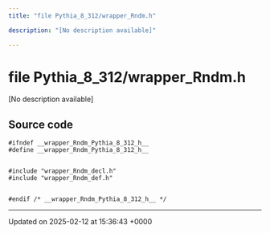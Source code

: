 ```yaml
---
title: "file Pythia_8_312/wrapper_Rndm.h"

description: "[No description available]"

---
```


# file Pythia_8_312/wrapper_Rndm.h

[No description available]




## Source code

```
#ifndef __wrapper_Rndm_Pythia_8_312_h__
#define __wrapper_Rndm_Pythia_8_312_h__


#include "wrapper_Rndm_decl.h"
#include "wrapper_Rndm_def.h"


#endif /* __wrapper_Rndm_Pythia_8_312_h__ */
```


-------------------------------

Updated on 2025-02-12 at 15:36:43 +0000
